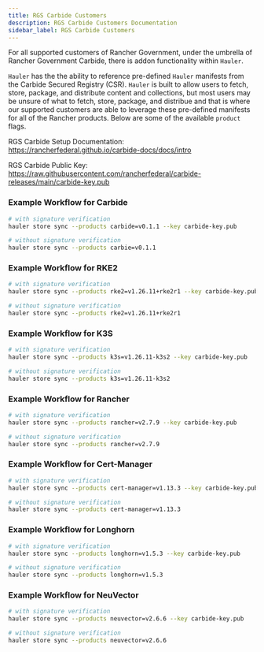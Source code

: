 ```yaml
---
title: RGS Carbide Customers
description: RGS Carbide Customers Documentation
sidebar_label: RGS Carbide Customers
---
```


For all supported customers of Rancher Government, under the umbrella of Rancher Government Carbide, there is addon functionality within `Hauler`.

`Hauler` has the the ability to reference pre-defined `Hauler` manifests from the Carbide Secured Registry (CSR). `Hauler` is built to allow users to fetch, store, package, and distribute content and collections, but most users may be unsure of what to fetch, store, package, and distribue and that is where our supported customers are able to leverage these pre-defined manifests for all of the Rancher products. Below are some of the available `product` flags.

RGS Carbide Setup Documentation: https://rancherfederal.github.io/carbide-docs/docs/intro

RGS Carbide Public Key: https://raw.githubusercontent.com/rancherfederal/carbide-releases/main/carbide-key.pub

### Example Workflow for Carbide

```bash
# with signature verification
hauler store sync --products carbide=v0.1.1 --key carbide-key.pub

# without signature verification
hauler store sync --products carbie=v0.1.1
```

### Example Workflow for RKE2

```bash
# with signature verification
hauler store sync --products rke2=v1.26.11+rke2r1 --key carbide-key.pub

# without signature verification
hauler store sync --products rke2=v1.26.11+rke2r1
```

### Example Workflow for K3S

```bash
# with signature verification
hauler store sync --products k3s=v1.26.11-k3s2 --key carbide-key.pub

# without signature verification
hauler store sync --products k3s=v1.26.11-k3s2
```

### Example Workflow for Rancher

```bash
# with signature verification
hauler store sync --products rancher=v2.7.9 --key carbide-key.pub

# without signature verification
hauler store sync --products rancher=v2.7.9
```

### Example Workflow for Cert-Manager

```bash
# with signature verification
hauler store sync --products cert-manager=v1.13.3 --key carbide-key.pub

# without signature verification
hauler store sync --products cert-manager=v1.13.3
```

### Example Workflow for Longhorn

```bash
# with signature verification
hauler store sync --products longhorn=v1.5.3 --key carbide-key.pub

# without signature verification
hauler store sync --products longhorn=v1.5.3
```

### Example Workflow for NeuVector

```bash
# with signature verification
hauler store sync --products neuvector=v2.6.6 --key carbide-key.pub

# without signature verification
hauler store sync --products neuvector=v2.6.6
```
